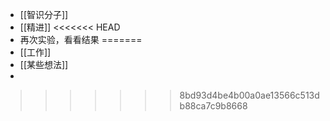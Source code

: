 - [[智识分子]]
- [[精进]]
<<<<<<< HEAD
- 再次实验，看看结果
=======
- [[工作]]
- [[某些想法]]
-
>>>>>>> 8bd93d4be4b00a0ae13566c513db88ca7c9b8668

